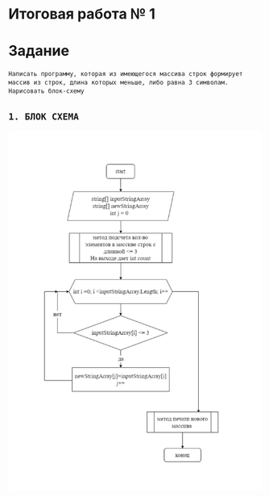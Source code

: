 # Итоговая работа № 1

# Задание 
`Написать программу, которая из имеющегося массива строк формирует массив из строк, длина которых меньше, либо равна 3 символам. Нарисовать блок-схему`

## `1. БЛОК СХЕМА`
![блок схема](IR_1.jpg)


